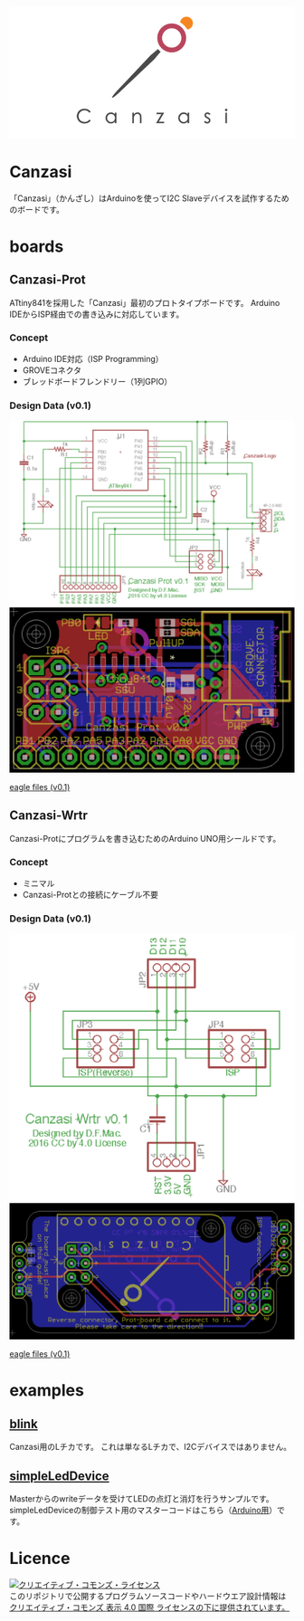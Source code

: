 ![Canzasi-logo](./assets/Canzasi-logo-small-m.png)

# Canzasi

「Canzasi」（かんざし）はArduinoを使ってI2C Slaveデバイスを試作するためのボードです。

# boards

## Canzasi-Prot

ATtiny841を採用した「Canzasi」最初のプロトタイプボードです。
Arduino IDEからISP経由での書き込みに対応しています。

### Concept

- Arduino IDE対応（ISP Programming）
- GROVEコネクタ
- ブレッドボードフレンドリー（1列GPIO）

### Design Data (v0.1)

![schematic(v0.1)](./boards/Prot/v0.1/schematic.png)
![board(v0.1)](./boards/Prot/v0.1/board.png)

[eagle files (v0.1)](./boards/Prot/v0.1/eagle/)

## Canzasi-Wrtr

Canzasi-Protにプログラムを書き込むためのArduino UNO用シールドです。

### Concept

- ミニマル
- Canzasi-Protとの接続にケーブル不要

### Design Data (v0.1)

![schematic(v0.1)](./boards/Wrtr/v0.1/schematic.png)
![board(v0.1)](./boards/Wrtr/v0.1/board.png)

[eagle files (v0.1)](./boards/Wrtr/v0.1/eagle/)

# examples

## [blink](./examples/blink/Canzasi_blink/Canzasi_blink.ino)

Canzasi用のLチカです。
これは単なるLチカで、I2Cデバイスではありません。

## [simpleLedDevice](./examples/simpleLedDevice/Canzasi/Canzasi_I2Cblink/Canzasi_I2Cblink.ino)

Masterからのwriteデータを受けてLEDの点灯と消灯を行うサンプルです。    
simpleLedDeviceの制御テスト用のマスターコードはこちら（[Arduino用](./examples/simpleLedDevice/Master/Arduino/I2C_MasterHelloWorld/I2C_MasterHelloWorld.ino)）です。

# Licence

<a rel="license" href="http://creativecommons.org/licenses/by/4.0/"><img alt="クリエイティブ・コモンズ・ライセンス" style="border-width:0" src="https://i.creativecommons.org/l/by/4.0/80x15.png" /></a><br />このリポジトリで公開するプログラムソースコードやハードウエア設計情報は <a rel="license" href="http://creativecommons.org/licenses/by/4.0/">クリエイティブ・コモンズ 表示 4.0 国際 ライセンスの下に提供されています。</a>
